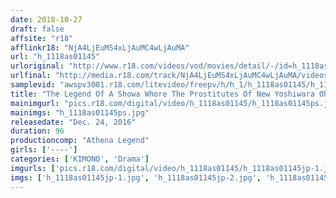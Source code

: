 ```yaml
---
date: 2018-10-27
draft: false
affsite: "r18"
afflinkr18: "NjA4LjEuMS4xLjAuMC4wLjAuMA"
url: "h_1118as01145"
urloriginal: "http://www.r18.com/videos/vod/movies/detail/-/id=h_1118as01145"
urlfinal: "http://media.r18.com/track/NjA4LjEuMS4xLjAuMC4wLjAuMA/videos/vod/movies/detail/-/id=h_1118as01145"
samplevid: "awspv3001.r18.com/litevideo/freepv/h/h_1/h_1118as01145/h_1118as01145_dmb_s.mp4"
title: "The Legend Of A Showa Whore The Prostitutes Of New Yoshiwara Oh Baby I Want Your Cock So Bad! You're So Special, I'm Gonna Service You Up Good, So Gimme All Your Lovin!"
mainimgurl: "pics.r18.com/digital/video/h_1118as01145/h_1118as01145ps.jpg"
mainimgs: "h_1118as01145ps.jpg"
releasedate: "Dec. 24, 2016"
duration: 96
productioncomp: "Athena Legend"
girls: ['----']
categories: ['KIMONO', 'Drama']
imgurls: ['pics.r18.com/digital/video/h_1118as01145/h_1118as01145jp-1.jpg', 'pics.r18.com/digital/video/h_1118as01145/h_1118as01145jp-2.jpg', 'pics.r18.com/digital/video/h_1118as01145/h_1118as01145jp-3.jpg', 'pics.r18.com/digital/video/h_1118as01145/h_1118as01145jp-4.jpg', 'pics.r18.com/digital/video/h_1118as01145/h_1118as01145jp-5.jpg', 'pics.r18.com/digital/video/h_1118as01145/h_1118as01145jp-6.jpg', 'pics.r18.com/digital/video/h_1118as01145/h_1118as01145jp-7.jpg', 'pics.r18.com/digital/video/h_1118as01145/h_1118as01145jp-8.jpg', 'pics.r18.com/digital/video/h_1118as01145/h_1118as01145jp-9.jpg', 'pics.r18.com/digital/video/h_1118as01145/h_1118as01145jp-10.jpg', 'pics.r18.com/digital/video/h_1118as01145/h_1118as01145jp-11.jpg', 'pics.r18.com/digital/video/h_1118as01145/h_1118as01145jp-12.jpg', 'pics.r18.com/digital/video/h_1118as01145/h_1118as01145jp-13.jpg', 'pics.r18.com/digital/video/h_1118as01145/h_1118as01145jp-14.jpg', 'pics.r18.com/digital/video/h_1118as01145/h_1118as01145jp-15.jpg', 'pics.r18.com/digital/video/h_1118as01145/h_1118as01145jp-16.jpg', 'pics.r18.com/digital/video/h_1118as01145/h_1118as01145jp-17.jpg', 'pics.r18.com/digital/video/h_1118as01145/h_1118as01145jp-18.jpg', 'pics.r18.com/digital/video/h_1118as01145/h_1118as01145jp-19.jpg', 'pics.r18.com/digital/video/h_1118as01145/h_1118as01145jp-20.jpg']
imgs: ['h_1118as01145jp-1.jpg', 'h_1118as01145jp-2.jpg', 'h_1118as01145jp-3.jpg', 'h_1118as01145jp-4.jpg', 'h_1118as01145jp-5.jpg', 'h_1118as01145jp-6.jpg', 'h_1118as01145jp-7.jpg', 'h_1118as01145jp-8.jpg', 'h_1118as01145jp-9.jpg', 'h_1118as01145jp-10.jpg', 'h_1118as01145jp-11.jpg', 'h_1118as01145jp-12.jpg', 'h_1118as01145jp-13.jpg', 'h_1118as01145jp-14.jpg', 'h_1118as01145jp-15.jpg', 'h_1118as01145jp-16.jpg', 'h_1118as01145jp-17.jpg', 'h_1118as01145jp-18.jpg', 'h_1118as01145jp-19.jpg', 'h_1118as01145jp-20.jpg']
---
```

